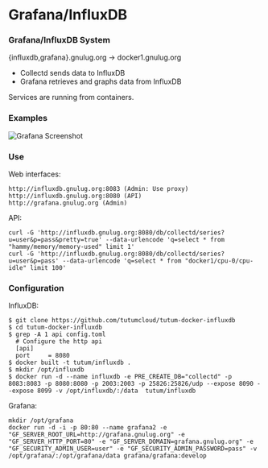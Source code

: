 # Grafana/InfluxDB

### Grafana/InfluxDB System ###

{influxdb,grafana}.gnulug.org -> docker1.gnulug.org
* Collectd sends data to InfluxDB
* Grafana retrieves and graphs data from InfluxDB

Services are running from containers.

### Examples ###

![Grafana Screenshot](http://jonschipp.com/lug/grafana.png)

### Use ###

Web interfaces:
```
http://influxdb.gnulug.org:8083 (Admin: Use proxy)
http://influxdb.gnulug.org:8080 (API)
http://grafana.gnulug.org (Admin)
```

API:
```
curl -G 'http://influxdb.gnulug.org:8080/db/collectd/series?u=user&p=pass&pretty=true' --data-urlencode 'q=select * from "hammy/memory/memory-used" limit 1'
curl -G 'http://influxdb.gnulug.org:8080/db/collectd/series?u=user&p=pass' --data-urlencode 'q=select * from "docker1/cpu-0/cpu-idle" limit 100'
```

### Configuration ###

InfluxDB:
```
$ git clone https://github.com/tutumcloud/tutum-docker-influxdb
$ cd tutum-docker-influxdb
$ grep -A 1 api config.toml
  # Configure the http api
  [api]
  port     = 8080
$ docker built -t tutum/influxdb .
$ mkdir /opt/influxdb
$ docker run -d --name influxdb -e PRE_CREATE_DB="collectd" -p 8083:8083 -p 8080:8080 -p 2003:2003 -p 25826:25826/udp --expose 8090 --expose 8099 -v /opt/influxdb/:/data  tutum/influxdb
```

Grafana:
```
mkdir /opt/grafana
docker run -d -i -p 80:80 --name grafana2 -e "GF_SERVER_ROOT_URL=http://grafana.gnulug.org" -e "GF_SERVER_HTTP_PORT=80" -e "GF_SERVER_DOMAIN=grafana.gnulug.org" -e "GF_SECURITY_ADMIN_USER=user" -e "GF_SECURITY_ADMIN_PASSWORD=pass" -v /opt/grafana/:/opt/grafana/data grafana/grafana:develop
```
